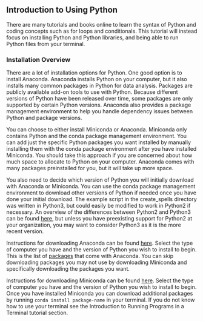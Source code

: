 ## Introduction to Using Python
There are many tutorials and books online to learn the syntax of Python and coding concepts such as for loops and conditionals. This tutorial will instead focus on installing Python and Python libraries, and being able to run Python files from your terminal.

###  Installation Overview
There are a lot of installation options for Python. One good option is to install Anaconda. Anaconda installs Python on your computer, but it also installs many common packages in Python for data analysis. Packages are publicly available add-on tools to use with Python. Because different versions of Python have been released over time, some packages are only supported by certain Python versions. Anaconda also provides a package management environment to help you handle dependency issues between Python and package versions.

You can choose to either install Miniconda or Anaconda. Miniconda only contains Python and the conda package management environment. You can add just the specific Python packages you want installed by manually installing them with the conda package environment after you have installed Miniconda. You should take this approach if you are concerned about how much space to allocate to Python on your computer. Anaconda comes with many packages preinstalled for you, but it will take up more space.

You also need to decide which version of Python you will initially download with Anaconda or Miniconda. You can use the conda package management environment to download other versions of Python if needed once you have done your initial download. The example script in the create_spells directory was written in Python3, but could easily be modified to work in Python2 if necessary. An overview of the differences between Python2 and Python3 can be found [here](https://www.digitalocean.com/community/tutorials/python-2-vs-python-3-practical-considerations-2), but unless you have preexisting support for Python2 at your organization, you may want to consider Python3 as it is the more recent version.

Instructions for downloading Anaconda can be found [here](https://www.continuum.io/downloads). Select the type of computer you have and the version of Python you wish to install to begin. This is the list of [packages](https://docs.continuum.io/anaconda/packages/pkg-docs) that come with Anaconda. You can skip downloading packages you may not use by downloading Miniconda and specifically downloading the packages you want.

Instructions for downloading Miniconda can be found [here](https://conda.io/miniconda.html). Select the type of computer you have and the version of Python you wish to install to begin. Once you have installed Miniconda you can download additional packages by running `conda install package-name` in your terminal. If you do not know how to use your terminal see the Introduction to Running Programs in a Terminal tutorial section.
